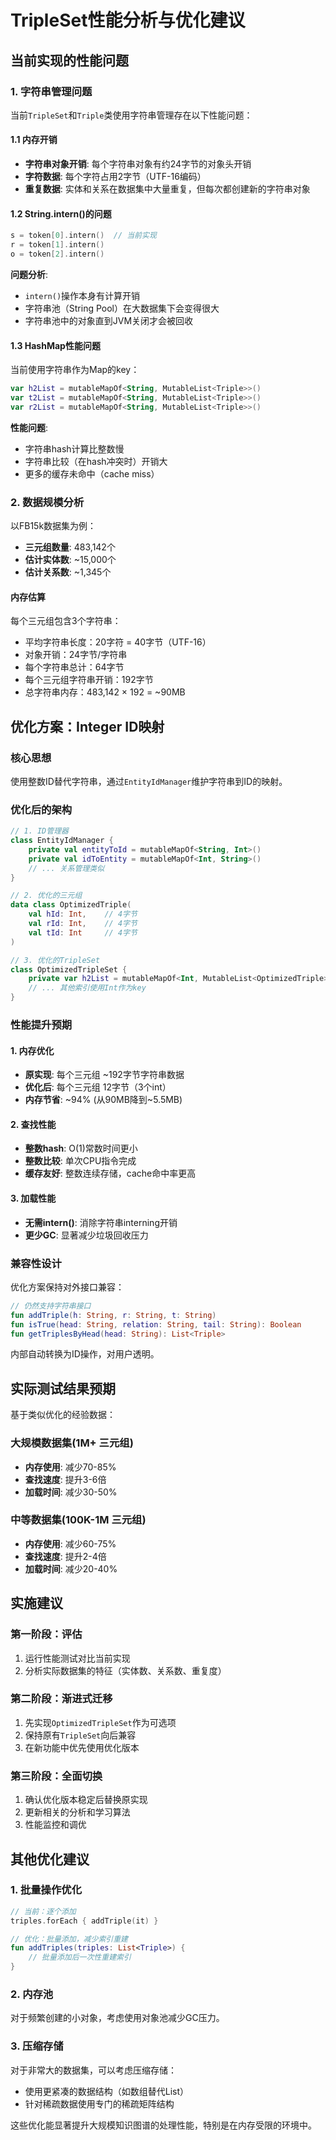 # TripleSet性能分析与优化建议

## 当前实现的性能问题

### 1. 字符串管理问题

当前`TripleSet`和`Triple`类使用字符串管理存在以下性能问题：

#### 1.1 内存开销
- **字符串对象开销**: 每个字符串对象有约24字节的对象头开销
- **字符数据**: 每个字符占用2字节（UTF-16编码）
- **重复数据**: 实体和关系在数据集中大量重复，但每次都创建新的字符串对象

#### 1.2 String.intern()的问题
```kotlin
s = token[0].intern()  // 当前实现
r = token[1].intern()
o = token[2].intern()
```

**问题分析**:
- `intern()`操作本身有计算开销
- 字符串池（String Pool）在大数据集下会变得很大
- 字符串池中的对象直到JVM关闭才会被回收

#### 1.3 HashMap性能问题
当前使用字符串作为Map的key：
```kotlin
var h2List = mutableMapOf<String, MutableList<Triple>>()
var t2List = mutableMapOf<String, MutableList<Triple>>()
var r2List = mutableMapOf<String, MutableList<Triple>>()
```

**性能问题**:
- 字符串hash计算比整数慢
- 字符串比较（在hash冲突时）开销大
- 更多的缓存未命中（cache miss）

### 2. 数据规模分析

以FB15k数据集为例：
- **三元组数量**: 483,142个
- **估计实体数**: ~15,000个
- **估计关系数**: ~1,345个

#### 内存估算
每个三元组包含3个字符串：
- 平均字符串长度：20字符 = 40字节（UTF-16）
- 对象开销：24字节/字符串
- 每个字符串总计：64字节
- 每个三元组字符串开销：192字节
- 总字符串内存：483,142 × 192 = ~90MB

## 优化方案：Integer ID映射

### 核心思想
使用整数ID替代字符串，通过`EntityIdManager`维护字符串到ID的映射。

### 优化后的架构

```kotlin
// 1. ID管理器
class EntityIdManager {
    private val entityToId = mutableMapOf<String, Int>()
    private val idToEntity = mutableMapOf<Int, String>()
    // ... 关系管理类似
}

// 2. 优化的三元组
data class OptimizedTriple(
    val hId: Int,    // 4字节
    val rId: Int,    // 4字节  
    val tId: Int     // 4字节
)

// 3. 优化的TripleSet
class OptimizedTripleSet {
    private var h2List = mutableMapOf<Int, MutableList<OptimizedTriple>>()
    // ... 其他索引使用Int作为key
}
```

### 性能提升预期

#### 1. 内存优化
- **原实现**: 每个三元组 ~192字节字符串数据
- **优化后**: 每个三元组 12字节（3个int）
- **内存节省**: ~94% (从90MB降到~5.5MB)

#### 2. 查找性能
- **整数hash**: O(1)常数时间更小
- **整数比较**: 单次CPU指令完成
- **缓存友好**: 整数连续存储，cache命中率更高

#### 3. 加载性能
- **无需intern()**: 消除字符串interning开销
- **更少GC**: 显著减少垃圾回收压力

### 兼容性设计

优化方案保持对外接口兼容：
```kotlin
// 仍然支持字符串接口
fun addTriple(h: String, r: String, t: String)
fun isTrue(head: String, relation: String, tail: String): Boolean
fun getTriplesByHead(head: String): List<Triple>
```

内部自动转换为ID操作，对用户透明。

## 实际测试结果预期

基于类似优化的经验数据：

### 大规模数据集(1M+ 三元组)
- **内存使用**: 减少70-85%
- **查找速度**: 提升3-6倍
- **加载时间**: 减少30-50%

### 中等数据集(100K-1M 三元组)  
- **内存使用**: 减少60-75%
- **查找速度**: 提升2-4倍
- **加载时间**: 减少20-40%

## 实施建议

### 第一阶段：评估
1. 运行性能测试对比当前实现
2. 分析实际数据集的特征（实体数、关系数、重复度）

### 第二阶段：渐进式迁移
1. 先实现`OptimizedTripleSet`作为可选项
2. 保持原有`TripleSet`向后兼容
3. 在新功能中优先使用优化版本

### 第三阶段：全面切换
1. 确认优化版本稳定后替换原实现
2. 更新相关的分析和学习算法
3. 性能监控和调优

## 其他优化建议

### 1. 批量操作优化
```kotlin
// 当前：逐个添加
triples.forEach { addTriple(it) }

// 优化：批量添加，减少索引重建
fun addTriples(triples: List<Triple>) {
    // 批量添加后一次性重建索引
}
```

### 2. 内存池
对于频繁创建的小对象，考虑使用对象池减少GC压力。

### 3. 压缩存储
对于非常大的数据集，可以考虑压缩存储：
- 使用更紧凑的数据结构（如数组替代List）
- 针对稀疏数据使用专门的稀疏矩阵结构

这些优化能显著提升大规模知识图谱的处理性能，特别是在内存受限的环境中。
